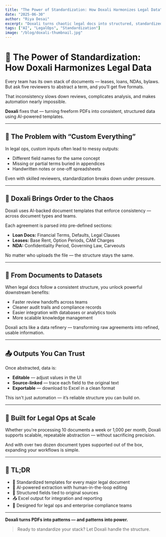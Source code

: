 ```yaml
---
title: "The Power of Standardization: How Doxali Harmonizes Legal Data"
date: "2025-06-30"
author: "Riya Desai"
excerpt: "Doxali turns chaotic legal docs into structured, standardized data — enabling better reporting, automation, and insights across teams."
tags: ["AI", "LegalOps", "Standardization"]
image: "/blog/doxali-thumbnail.jpg"
---
```


# 🧩 The Power of Standardization: How Doxali Harmonizes Legal Data

Every team has its own stack of documents — leases, loans, NDAs, bylaws. But ask five reviewers to abstract a term, and you’ll get five formats.

That inconsistency slows down reviews, complicates analysis, and makes automation nearly impossible.

**Doxali** fixes that — turning freeform PDFs into consistent, structured data using AI-powered templates.

---

## 🔀 The Problem with “Custom Everything”

In legal ops, custom inputs often lead to messy outputs:

* Different field names for the same concept
* Missing or partial terms buried in appendices
* Handwritten notes or one-off spreadsheets

Even with skilled reviewers, standardization breaks down under pressure.

---

## 🧠 Doxali Brings Order to the Chaos

Doxali uses AI-backed document templates that enforce consistency — across document types and teams.

Each agreement is parsed into pre-defined sections:

* **Loan Docs:** Financial Terms, Defaults, Legal Clauses
* **Leases:** Base Rent, Option Periods, CAM Charges
* **NDA:** Confidentiality Period, Governing Law, Carveouts

No matter who uploads the file — the structure stays the same.

---

## 🔄 From Documents to Datasets

When legal docs follow a consistent structure, you unlock powerful downstream benefits:

* Faster review handoffs across teams
* Cleaner audit trails and compliance records
* Easier integration with databases or analytics tools
* More scalable knowledge management

Doxali acts like a data refinery — transforming raw agreements into refined, usable information.

---

## 📤 Outputs You Can Trust

Once abstracted, data is:

* **Editable** — adjust values in the UI
* **Source-linked** — trace each field to the original text
* **Exportable** — download to Excel in a clean format

This isn't just automation — it’s reliable structure you can build on.

---

## 🔧 Built for Legal Ops at Scale

Whether you're processing 10 documents a week or 1,000 per month, Doxali supports scalable, repeatable abstraction — without sacrificing precision.

And with over two dozen document types supported out of the box, expanding your workflows is simple.

---

## 🧾 TL;DR

* 🔁 Standardized templates for every major legal document
* 🧠 AI-powered extraction with human-in-the-loop editing
* 📄 Structured fields tied to original sources
* 📤 Excel output for integration and reporting
* 🏢 Designed for legal ops and enterprise compliance teams

---

**Doxali turns PDFs into patterns — and patterns into power.**

> Ready to standardize your stack? Let Doxali handle the structure.
